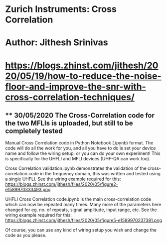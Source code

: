 # Zurich Instruments: Cross Correlation
# Author: Jithesh Srinivas
# https://blogs.zhinst.com/jithesh/2020/05/19/how-to-reduce-the-noise-floor-and-improve-the-snr-with-cross-correlation-techniques/
## ** 30/05/2020 The Cross-Correlation code for the two MFLIs is uploaded, but still to be completely tested ##

Manual Cross Correlation code in Python Notebook (.ipynb) format. The code will do all the work for you, and all you have to do is set your device name and follow the wiring setup; or you can do your own experiment! This is specifically for the UHFLI and MFLI devices (UHF-QA can work too).

Cross Correlation validation.ipynb demonstrates the validation of the cross-correlation code in the frequency domain, this was written and tested using a single UHFLI. See the wiring example required for this: https://blogs.zhinst.com/jithesh/files/2020/05/figure2-e1589970333493.png

UHFLI Cross Correlation code.ipynb is the main cross-correlation code which can now be repeated many times. Many more of the parameters here changed for eg. no. of repeats, signal amplitude, input range, etc. See the wiring example required for this: https://blogs.zhinst.com/jithesh/files/2020/05/figure5-e1589970237381.png

Of course, you can use any kind of wiring setup you wish and change the code as you please. 
